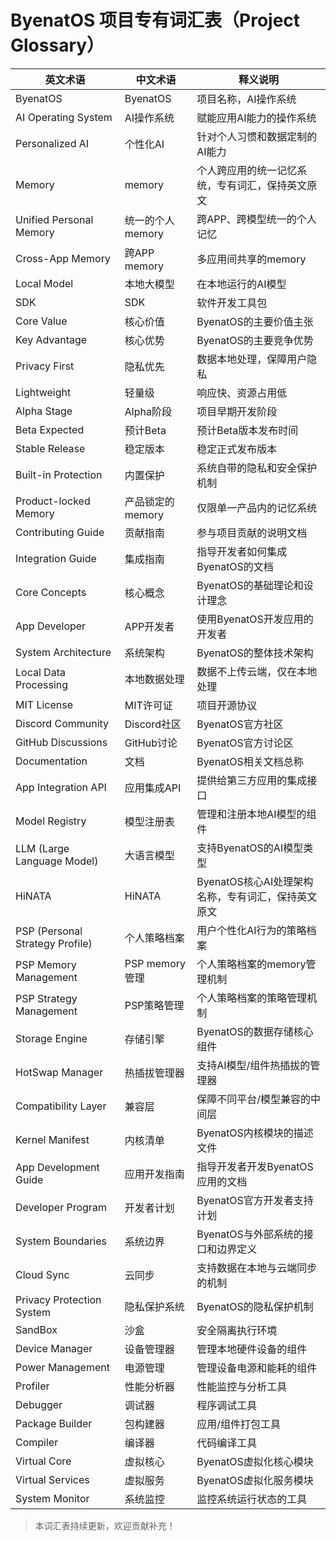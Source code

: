 # ByenatOS 项目专有词汇表（Project Glossary）

| 英文术语                | 中文术语                | 释义说明                                                         |
|-------------------------|-------------------------|------------------------------------------------------------------|
| ByenatOS                | ByenatOS                | 项目名称，AI操作系统                                             |
| AI Operating System     | AI操作系统              | 赋能应用AI能力的操作系统                                         |
| Personalized AI         | 个性化AI                | 针对个人习惯和数据定制的AI能力                                   |
| Memory                  | memory                  | 个人跨应用的统一记忆系统，专有词汇，保持英文原文                 |
| Unified Personal Memory | 统一的个人memory        | 跨APP、跨模型统一的个人记忆                                      |
| Cross-App Memory        | 跨APP memory            | 多应用间共享的memory                                             |
| Local Model             | 本地大模型              | 在本地运行的AI模型                                               |
| SDK                     | SDK                     | 软件开发工具包                                                   |
| Core Value              | 核心价值                | ByenatOS的主要价值主张                                           |
| Key Advantage           | 核心优势                | ByenatOS的主要竞争优势                                           |
| Privacy First           | 隐私优先                | 数据本地处理，保障用户隐私                                       |
| Lightweight             | 轻量级                  | 响应快、资源占用低                                               |
| Alpha Stage             | Alpha阶段               | 项目早期开发阶段                                                 |
| Beta Expected           | 预计Beta                | 预计Beta版本发布时间                                             |
| Stable Release          | 稳定版本                | 稳定正式发布版本                                                 |
| Built-in Protection     | 内置保护                | 系统自带的隐私和安全保护机制                                     |
| Product-locked Memory   | 产品锁定的memory        | 仅限单一产品内的记忆系统                                         |
| Contributing Guide      | 贡献指南                | 参与项目贡献的说明文档                                           |
| Integration Guide       | 集成指南                | 指导开发者如何集成ByenatOS的文档                                 |
| Core Concepts           | 核心概念                | ByenatOS的基础理论和设计理念                                     |
| App Developer           | APP开发者               | 使用ByenatOS开发应用的开发者                                     |
| System Architecture     | 系统架构                | ByenatOS的整体技术架构                                           |
| Local Data Processing   | 本地数据处理            | 数据不上传云端，仅在本地处理                                     |
| MIT License             | MIT许可证               | 项目开源协议                                                     |
| Discord Community       | Discord社区             | ByenatOS官方社区                                                |
| GitHub Discussions      | GitHub讨论              | ByenatOS官方讨论区                                               |
| Documentation           | 文档                    | ByenatOS相关文档总称                                             |
| App Integration API     | 应用集成API             | 提供给第三方应用的集成接口                                       |
| Model Registry          | 模型注册表              | 管理和注册本地AI模型的组件                                       |
| LLM (Large Language Model) | 大语言模型           | 支持ByenatOS的AI模型类型                                         |
| HiNATA                  | HiNATA                  | ByenatOS核心AI处理架构名称，专有词汇，保持英文原文               |
| PSP (Personal Strategy Profile) | 个人策略档案      | 用户个性化AI行为的策略档案                                       |
| PSP Memory Management   | PSP memory管理          | 个人策略档案的memory管理机制                                     |
| PSP Strategy Management | PSP策略管理             | 个人策略档案的策略管理机制                                       |
| Storage Engine          | 存储引擎                | ByenatOS的数据存储核心组件                                       |
| HotSwap Manager         | 热插拔管理器            | 支持AI模型/组件热插拔的管理器                                    |
| Compatibility Layer     | 兼容层                  | 保障不同平台/模型兼容的中间层                                     |
| Kernel Manifest         | 内核清单                | ByenatOS内核模块的描述文件                                       |
| App Development Guide   | 应用开发指南            | 指导开发者开发ByenatOS应用的文档                                 |
| Developer Program       | 开发者计划              | ByenatOS官方开发者支持计划                                       |
| System Boundaries       | 系统边界                | ByenatOS与外部系统的接口和边界定义                               |
| Cloud Sync              | 云同步                  | 支持数据在本地与云端同步的机制                                   |
| Privacy Protection System | 隐私保护系统           | ByenatOS的隐私保护机制                                           |
| SandBox                 | 沙盒                    | 安全隔离执行环境                                                 |
| Device Manager          | 设备管理器              | 管理本地硬件设备的组件                                           |
| Power Management        | 电源管理                | 管理设备电源和能耗的组件                                         |
| Profiler                | 性能分析器              | 性能监控与分析工具                                               |
| Debugger                | 调试器                  | 程序调试工具                                                     |
| Package Builder         | 包构建器                | 应用/组件打包工具                                                |
| Compiler                | 编译器                  | 代码编译工具                                                     |
| Virtual Core            | 虚拟核心                | ByenatOS虚拟化核心模块                                           |
| Virtual Services        | 虚拟服务                | ByenatOS虚拟化服务模块                                           |
| System Monitor          | 系统监控                | 监控系统运行状态的工具                                           |

> 本词汇表持续更新，欢迎贡献补充！
